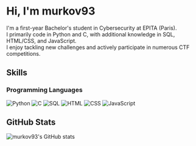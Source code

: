 # Hi, I'm murkov93

I'm a first-year Bachelor's student in Cybersecurity at EPITA (Paris).  
I primarily code in Python and C, with additional knowledge in SQL, HTML/CSS, and JavaScript.  
I enjoy tackling new challenges and actively participate in numerous CTF competitions.



## Skills

### Programming Languages
<p>
  <img src="https://img.shields.io/badge/Python-000000?style=for-the-badge&logo=python&logoColor=ffffff" alt="Python"/>
  <img src="https://img.shields.io/badge/C-000000?style=for-the-badge&logo=c&logoColor=ffffff" alt="C"/>
  <img src="https://img.shields.io/badge/SQL-000000?style=for-the-badge&logo=mysql&logoColor=ffffff" alt="SQL"/>
  <img src="https://img.shields.io/badge/HTML-000000?style=for-the-badge&logo=html5&logoColor=ffffff" alt="HTML"/>
  <img src="https://img.shields.io/badge/CSS-000000?style=for-the-badge&logo=css3&logoColor=ffffff" alt="CSS"/>
  <img src="https://img.shields.io/badge/JavaScript-000000?style=for-the-badge&logo=javascript&logoColor=ffffff" alt="JavaScript"/>
</p>




## GitHub Stats

![murkov93's GitHub stats](https://github-readme-stats.vercel.app/api?username=murkov93&show_icons=true&bg_color=8B4513&title_color=f5f5dc&text_color=f5f5dc&icon_color=f5f5dc&border_color=f5f5dc)

